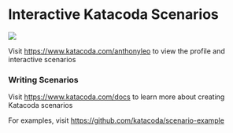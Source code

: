 # Interactive Katacoda Scenarios

[![](http://shields.katacoda.com/katacoda/anthonyleo/count.svg)](https://www.katacoda.com/anthonyleo "Get your profile on Katacoda.com")

Visit https://www.katacoda.com/anthonyleo to view the profile and interactive scenarios

### Writing Scenarios
Visit https://www.katacoda.com/docs to learn more about creating Katacoda scenarios

For examples, visit https://github.com/katacoda/scenario-example

